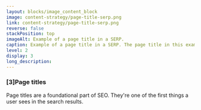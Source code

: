 ```yaml
---
layout: blocks/image_content_block
image: content-strategy/page-title-serp.png
link: content-strategy/page-title-serp.png
reverse: false
stackPosition: top
imageAlt: Example of a page title in a SERP.
caption: Example of a page title in a SERP. The page title in this example is Digital Transformation Agency | Australian Government
level: 2
display: 3
long_description:
---
```

### [3]Page titles
Page titles are a foundational part of SEO. They're one of the first things a user sees in the search results. 